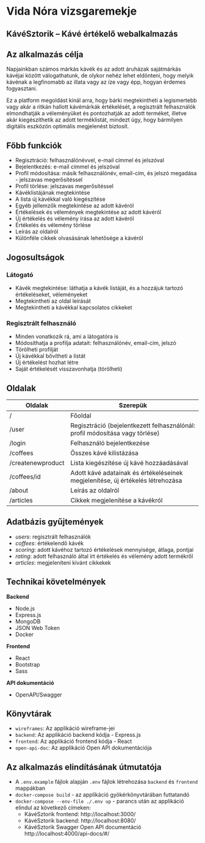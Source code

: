 # Vida Nóra vizsgaremekje
## KávéSztorik – Kávé értékelő webalkalmazás

## Az alkalmazás célja
Napjainkban számos márkás kávék és az adott áruházak sajátmárkás kávéjai között válogathatunk, de olykor nehéz lehet eldönteni, hogy melyik kávénak a legfinomabb az illata vagy az íze vagy épp, hogyan érdemes fogyasztani.

Ez a platform megoldást kínál arra, hogy bárki megtekintheti a legismertebb vagy akár a ritkán hallott kávémárkák értékelését, a regisztrált felhasználók elmondhatják a véleményüket és pontozhatják az adott terméket, illetve akár kiegészíthetik az adott terméklistát, mindezt úgy, hogy bármilyen digitális eszközön optimális megjelenést biztosít.

## Főbb funkciók
- Regisztráció: felhasználónévvel, e-mail címmel és jelszóval
- Bejelentkezés: e-mail címmel és jelszóval
- Profil módosítása: másik felhasználónév, email-cím, és jelszó megadása - jelszavas megerősítéssel
- Profil törlése: jelszavas megerősítéssel
- Kávéklistájának megtekintése
- A lista új kávékkal való kiegészítése
- Egyéb jellemzők megtekintése az adott kávéról
- Értékelések és vélemények megtekintése az adott kávéról
- Új értékelés és vélemény írása az adott kávéról
- Értékelés és vélemény törlése 
- Leírás az oldalról
- Különféle cikkek olvasásának lehetősége a kávéról

## Jogosultságok
### Látogató
- Kávék megtekintése: láthatja a kávék listáját, és a hozzájuk tartozó értékeléseket, véleményeket
- Megtekintheti az oldal leírását
- Megtekintheti a kávékkal kapcsolatos cikkeket

### Regisztrált felhasználó
- Minden vonatkozik rá, ami a látogatóra is
- Módosíthatja a profilja adatait: felhasználónév, email-cím, jelszó
- Törölheti profilját
- Új kávékkal bővítheti a listát
- Új értékelést hozhat létre
- Saját értékelését visszavonhatja (törölheti)

## Oldalak

| Oldalak                  | Szerepük                                                                       |
| ------------------------ | ------------------------------------------------------------------------------ |
| /                        | Főoldal                                                                        |
| /user                    | Regisztráció (bejelentkezett felhasználónál: profil módosítása vagy törlése)   |
| /login                   | Felhasználó bejelentkezése                                                     |
| /coffees                 | Összes kávé kilistázása                                                        |
| /createnewproduct        | Lista kiegészítése új kávé hozzáadásával                                       |
| /coffees/id              | Adott kávé adatainak és értékeléseinek megjelenítése, új értékelés létrehozása |
| /about                   | Leírás az oldalról                                                             |
| /articles                | Cikkek megjelenítése a kávékról                                                |

## Adatbázis gyűjtemények
- _users_: regisztrált felhasználók
- _coffees_: értékelendő kávék
- _scoring_: adott kávéhoz tartozó értékelések mennyisége, átlaga, pontjai
- _rating_: adott felhasználó által írt értékelés és vélemény adott termékről
- _articles_: megjeleníteni kívánt cikkekek

## Technikai követelmények
**Backend**

- Node.js
- Express.js
- MongoDB
- JSON Web Token
- Docker

**Frontend**

- React
- Bootstrap
- Sass

**API dokumentáció**

- OpenAPI/Swagger


## Könyvtárak
- `wireframes`: Az applikáció wireframe-jei
- `backend`: Az applikáció backend kódja - Express.js
- `frontend`: Az applikáció frontend kódja - React
- `open-api-doc`: Az applikáció Open API dokumentációja

## Az alkalmazás elindításának útmutatója
- A `.env.example` fájlok alapján `.env` fájlok létrehozása `backend` és `frontend` mappákban
- `docker-compose build` - az applikáció gyökérkönyvtárában futtatandó
- `docker-compose --env-file ./.env up` - parancs után az applikáció elindul az következő címeken: 
  - KávéSztorik frontend: http://localhost:3000/
  - KávéSztorik backend: http://localhost:8080/
  - KávéSztorik Swagger Open API documentáció http://localhost:4000/api-docs/#/
